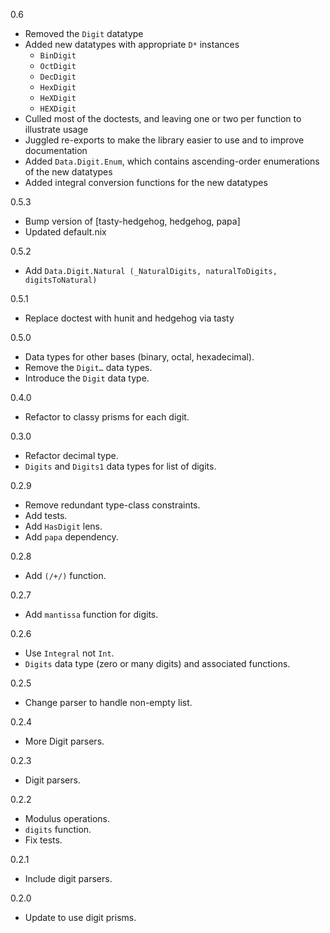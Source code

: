 0.6

* Removed the `Digit` datatype
* Added new datatypes with appropriate `D*` instances
  * `BinDigit`
  * `OctDigit`
  * `DecDigit`
  * `HexDigit`
  * `HeXDigit`
  * `HEXDigit`
* Culled most of the doctests, and leaving one or two per function to illustrate
  usage
* Juggled re-exports to make the library easier to use and to improve documentation
* Added `Data.Digit.Enum`, which contains ascending-order enumerations of the new datatypes
* Added integral conversion functions for the new datatypes

0.5.3

* Bump version of [tasty-hedgehog, hedgehog, papa]
* Updated default.nix

0.5.2

* Add `Data.Digit.Natural (_NaturalDigits, naturalToDigits, digitsToNatural)`

0.5.1

* Replace doctest with hunit and hedgehog via tasty

0.5.0

* Data types for other bases (binary, octal, hexadecimal).
* Remove the `Digit…` data types.
* Introduce the `Digit` data type.

0.4.0

* Refactor to classy prisms for each digit.

0.3.0

* Refactor decimal type.
* `Digits` and `Digits1` data types for list of digits.

0.2.9

* Remove redundant type-class constraints.
* Add tests.
* Add `HasDigit` lens.
* Add `papa` dependency.

0.2.8

* Add `(/+/)` function.

0.2.7

* Add `mantissa` function for digits.

0.2.6

* Use `Integral` not `Int`.
* `Digits` data type (zero or many digits) and associated functions.

0.2.5

* Change parser to handle non-empty list.

0.2.4

* More Digit parsers.

0.2.3

* Digit parsers.

0.2.2

* Modulus operations.
* `digits` function.
* Fix tests.

0.2.1

* Include digit parsers.

0.2.0

* Update to use digit prisms.
